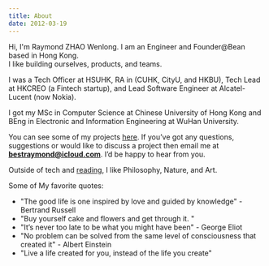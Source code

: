 ```yaml
---
title: About
date: 2012-03-19
---
```


Hi, I'm Raymond ZHAO Wenlong. I am an Engineer and Founder@Bean based in Hong Kong.  
I like building ourselves, products, and teams.

I was a Tech Officer at HSUHK, RA in (CUHK, CityU, and HKBU), Tech Lead at HKCREO (a Fintech startup), and Lead Software Engineer at Alcatel-Lucent (now Nokia).

I got my MSc in Computer Science at Chinese University of Hong Kong and BEng in Electronic and Information Engineering at WuHan University.

You can see some of my projects [here](https://github.com/raymondworkshop). If you’ve got any questions, suggestions or would like to discuss a project then email me at **bestraymond@icloud.com**. I’d be happy to hear from you.

Outside of tech and [reading](https://raymondworkshop.github.io/bookshelf.html), I like Philosophy, Nature, and Art.

Some of My favorite quotes:

-   "The good life is one inspired by love and guided by knowledge" - Bertrand Russell
-   "Buy yourself cake and flowers and get through it. "
-   "It’s never too late to be what you might have been" - George Eliot
-   "No problem can be solved from the same level of consciousness that created it" - Albert Einstein
-   "Live a life created for you, instead of the life you create"
